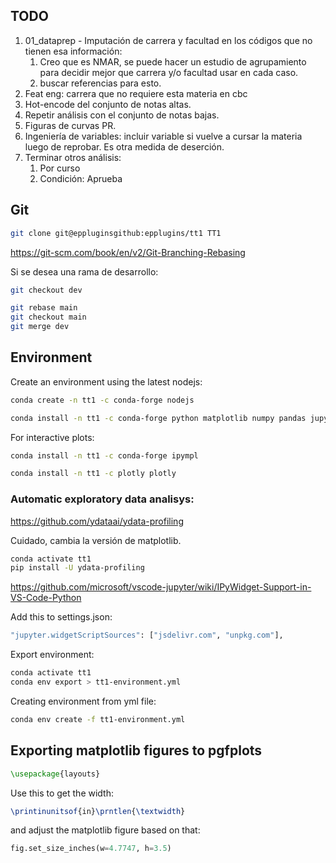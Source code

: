 ## TODO

1. 01_dataprep - Imputación de carrera y facultad en los códigos que no tienen esa información:
    1. Creo que es NMAR, se puede hacer un estudio de agrupamiento para decidir mejor que carrera y/o facultad usar en cada caso.
    1. buscar referencias para esto.
1. Feat eng: carrera que no requiere esta materia en cbc
1. Hot-encode del conjunto de notas altas.
1. Repetir análisis con el conjunto de notas bajas.
1. Figuras de curvas PR.
1. Ingeniería de variables: incluir variable si vuelve a cursar la materia luego de reprobar. Es otra medida de deserción.
1. Terminar otros análisis:
    1. Por curso
    1. Condición: Aprueba


## Git

```bash
git clone git@eppluginsgithub:epplugins/tt1 TT1
```

https://git-scm.com/book/en/v2/Git-Branching-Rebasing

Si se desea una rama de desarrollo:

```bash
git checkout dev
```

```bash
git rebase main
git checkout main
git merge dev
```

## Environment

Create an environment using the latest nodejs:
```bash
conda create -n tt1 -c conda-forge nodejs
```

```bash
conda install -n tt1 -c conda-forge python matplotlib numpy pandas jupyter_server jupyterlab scikit-image tikzplotlib statsmodels gplearn sympy
```

For interactive plots:
```bash
conda install -n tt1 -c conda-forge ipympl
```

```bash
conda install -n tt1 -c plotly plotly
```

### Automatic exploratory data analisys:

https://github.com/ydataai/ydata-profiling

Cuidado, cambia la versión de matplotlib.
```bash
conda activate tt1
pip install -U ydata-profiling
```

https://github.com/microsoft/vscode-jupyter/wiki/IPyWidget-Support-in-VS-Code-Python

Add this to settings.json:
```bash
"jupyter.widgetScriptSources": ["jsdelivr.com", "unpkg.com"],
```

Export environment:
```bash
conda activate tt1
conda env export > tt1-environment.yml
```

Creating environment from yml file:
```bash
conda env create -f tt1-environment.yml
```

## Exporting matplotlib figures to pgfplots
```tex
\usepackage{layouts}
```
Use this to get the width:
```tex
\printinunitsof{in}\prntlen{\textwidth}
```
and adjust the matplotlib figure based on that:
```python
fig.set_size_inches(w=4.7747, h=3.5)
```

